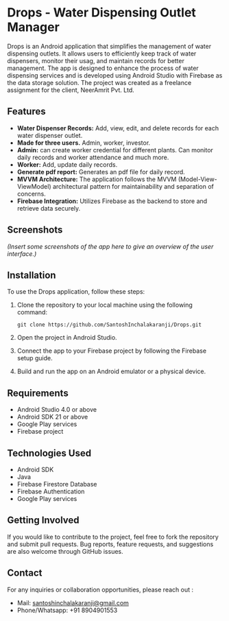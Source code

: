 # Drops - Water Dispensing Outlet Manager

Drops is an Android application that simplifies the management of water dispensing outlets. It allows users to efficiently keep track of water dispensers, monitor their usag, and maintain records for better management. The app is designed to enhance the process of water dispensing services and is developed using Android Studio with Firebase as the data storage solution. The project was created as a freelance assignment for the client, NeerAmrit Pvt. Ltd.

## Features

- **Water Dispenser Records:** Add, view, edit, and delete records for each water dispenser outlet.
- **Made for three users.** Admin, worker, investor.
- **Admin:** can create worker credential for different plants. Can monitor daily records and worker attendance and much more.
- **Worker:** Add, update daily records.
- **Generate pdf report:** Generates an pdf file for daily record.
- **MVVM Architecture:** The application follows the MVVM (Model-View-ViewModel) architectural pattern for maintainability and separation of concerns.
- **Firebase Integration:** Utilizes Firebase as the backend to store and retrieve data securely.

## Screenshots

*(Insert some screenshots of the app here to give an overview of the user interface.)*

## Installation

To use the Drops application, follow these steps:

1. Clone the repository to your local machine using the following command:
   ```
   git clone https://github.com/SantoshInchalakaranji/Drops.git
   ```

2. Open the project in Android Studio.

3. Connect the app to your Firebase project by following the Firebase setup guide.

4. Build and run the app on an Android emulator or a physical device.

## Requirements

- Android Studio 4.0 or above
- Android SDK 21 or above
- Google Play services
- Firebase project

## Technologies Used

- Android SDK
- Java
- Firebase Firestore Database
- Firebase Authentication
- Google Play services

## Getting Involved

If you would like to contribute to the project, feel free to fork the repository and submit pull requests. Bug reports, feature requests, and suggestions are also welcome through GitHub issues.



## Contact

For any inquiries or collaboration opportunities, please reach out :

- Mail: santoshinchalakaranji@gmail.com
- Phone/Whatsapp: +91 8904901553 

